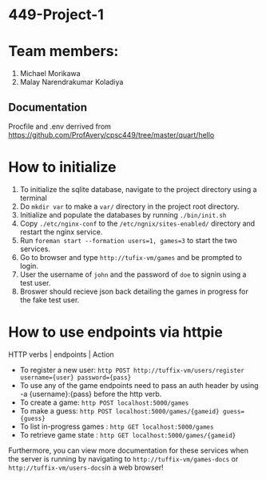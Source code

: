 # 449-Project-1

# Team members:
1. Michael Morikawa
2. Malay Narendrakumar Koladiya
## Documentation
Procfile and .env derrived from https://github.com/ProfAvery/cpsc449/tree/master/quart/hello

# How to initialize
1. To initialize the sqlite database, navigate to the project directory using a terminal
2. Do `mkdir var` to make a `var/` directory in the project root directory.
5. Initialize and populate the databases by running `./bin/init.sh`
4. Copy `./etc/nginx-conf` to the `/etc/ngnix/sites-enabled/` directory and restart the nginx service. 
5. Run `foreman start --formation users=1, games=3` to start the two services.
6. Go to browser and type `http://tufix-vm/games` and be prompted to login.
7. User the username of `john` and the password of `doe` to signin using a test user.
8. Broswer should recieve json back detailing the games in progress for the fake test user.

# How to use endpoints via httpie
  HTTP verbs | endpoints | Action 

- To register a new user: `http POST http://tuffix-vm/users/register username={user} password={pass}`
- To use any of the game endpoints need to pass an auth header by using -a {username}:{pass} before the http verb. 
- To create a game: `http POST localhost:5000/games`
- To make a guess: `http POST localhost:5000/games/{gameid} guess={guess}`  
- To list in-progress games : `http GET localhost:5000/games`
- To retrieve game state : `http GET localhost:5000/games/{gameid}`

Furthermore, you can view more documentation for these services when the server is running by navigating to `http://tuffix-vm/games-docs` or `http://tuffix-vm/users-docs`in a web browser!










 

